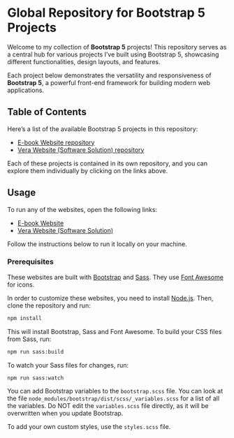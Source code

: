 # Global Repository for Bootstrap 5 Projects

Welcome to my collection of **Bootstrap 5** projects! This repository serves as a central hub for various projects I’ve built using Bootstrap 5, showcasing different functionalities, design layouts, and features.

Each project below demonstrates the versatility and responsiveness of **Bootstrap 5**, a powerful front-end framework for building modern web applications.

## Table of Contents

Here’s a list of the available Bootstrap 5 projects in this repository:


- [E-book Website repository](https://github.com/o0Danii0o/ebook-website)
- [Vera Website (Software Solution) repository](https://github.com/o0Danii0o/vera-website)

Each of these projects is contained in its own repository, and you can explore them individually by clicking on the links above.

## Usage

To run any of the websites, open the following links:

- [E-book Website](https://ebook-website-six-tan.vercel.app/)
- [Vera Website (Software Solution)](https://vera-website-rust.vercel.app/)

Follow the instructions below to run it locally on your machine.

### Prerequisites

These websites are built with [Bootstrap](https://getbootstrap.com/) and [Sass](https://sass-lang.com/). They use [Font Awesome](https://fontawesome.com/) for icons.

In order to customize these websites, you need to install [Node.js](https://nodejs.org/en/). Then, clone the repository and run:

```bash
npm install
```

This will install Bootstrap, Sass and Font Awesome. To build your CSS files from Sass, run:

```bash
npm run sass:build
```

To watch your Sass files for changes, run:

```bash
npm run sass:watch
```

You can add Bootstrap variables to the `bootstrap.scss` file. You can look at the file `node_modules/bootstrap/dist/scss/_variables.scss` for a list of all the variables. Do NOT edit the `variables.scss` file directly, as it will be overwritten when you update Bootstrap.

To add your own custom styles, use the `styles.scss` file.
